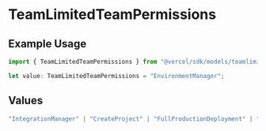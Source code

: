 # TeamLimitedTeamPermissions

## Example Usage

```typescript
import { TeamLimitedTeamPermissions } from "@vercel/sdk/models/teamlimited.js";

let value: TeamLimitedTeamPermissions = "EnvironmentManager";
```

## Values

```typescript
"IntegrationManager" | "CreateProject" | "FullProductionDeployment" | "UsageViewer" | "EnvVariableManager" | "EnvironmentManager" | "V0Builder" | "V0Chatter" | "V0Viewer"
```
